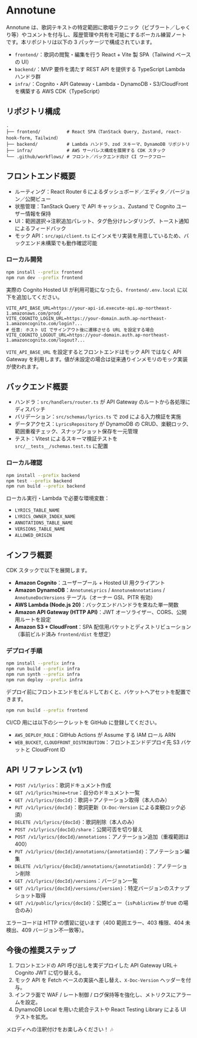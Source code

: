 # Annotune

Annotune は、歌詞テキストの特定範囲に歌唱テクニック（ビブラート／しゃくり等）やコメントを付与し、履歴管理や共有を可能にするボーカル練習ノートです。本リポジトリは以下の 3 パッケージで構成されています。

- `frontend/`：歌詞の閲覧・編集を行う React + Vite 製 SPA（Tailwind ベースの UI）
- `backend/`：MVP 要件を満たす REST API を提供する TypeScript Lambda ハンドラ群
- `infra/`：Cognito・API Gateway・Lambda・DynamoDB・S3/CloudFront を構築する AWS CDK（TypeScript）

## リポジトリ構成

```
.
├── frontend/          # React SPA（TanStack Query, Zustand, react-hook-form, Tailwind）
├── backend/           # Lambda ハンドラ、zod スキーマ、DynamoDB リポジトリ
├── infra/             # AWS サーバレス構成を展開する CDK スタック
└── .github/workflows/ # フロント／バックエンド向け CI ワークフロー
```

## フロントエンド概要

- ルーティング：React Router 6 によるダッシュボード／エディタ／バージョン／公開ビュー
- 状態管理：TanStack Query で API キャッシュ、Zustand で Cognito ユーザー情報を保持
- UI：範囲選択→注釈追加パレット、タグ色分けレンダリング、トースト通知によるフィードバック
- モック API：`src/api/client.ts` にインメモリ実装を用意しているため、バックエンド未構築でも動作確認可能

### ローカル開発

```bash
npm install --prefix frontend
npm run dev --prefix frontend
```

実際の Cognito Hosted UI が利用可能になったら、`frontend/.env.local` に以下を追加してください。

```
VITE_API_BASE_URL=https://your-api-id.execute-api.ap-northeast-1.amazonaws.com/prod/
VITE_COGNITO_LOGIN_URL=https://your-domain.auth.ap-northeast-1.amazoncognito.com/login?...
# 任意: ホスト UI でサインアウト後に遷移させる URL を設定する場合
VITE_COGNITO_LOGOUT_URL=https://your-domain.auth.ap-northeast-1.amazoncognito.com/logout?...
```

`VITE_API_BASE_URL` を設定するとフロントエンドはモック API ではなく API Gateway を利用します。値が未設定の場合は従来通りインメモリのモック実装が使われます。

## バックエンド概要

- ハンドラ：`src/handlers/router.ts` が API Gateway のルートから各処理にディスパッチ
- バリデーション：`src/schemas/lyrics.ts` で zod による入力検証を実施
- データアクセス：`LyricsRepository` が DynamoDB の CRUD、楽観ロック、範囲重複チェック、スナップショット保存を一元管理
- テスト：Vitest によるスキーマ検証テストを `src/__tests__/schemas.test.ts` に配置

### ローカル確認

```bash
npm install --prefix backend
npm test --prefix backend
npm run build --prefix backend
```

ローカル実行・Lambda で必要な環境変数：

- `LYRICS_TABLE_NAME`
- `LYRICS_OWNER_INDEX_NAME`
- `ANNOTATIONS_TABLE_NAME`
- `VERSIONS_TABLE_NAME`
- `ALLOWED_ORIGIN`

## インフラ概要

CDK スタックで以下を展開します。

- **Amazon Cognito**：ユーザープール + Hosted UI 用クライアント
- **Amazon DynamoDB**：`AnnotuneLyrics` / `AnnotuneAnnotations` / `AnnotuneDocVersions` テーブル（オーナー GSI、PITR 有効）
- **AWS Lambda (Node.js 20)**：バックエンドハンドラを束ねた単一関数
- **Amazon API Gateway (HTTP API)**：JWT オーソライザー、CORS、公開用ルートを設定
- **Amazon S3 + CloudFront**：SPA 配信用バケットとディストリビューション（事前ビルド済み `frontend/dist` を想定）

### デプロイ手順

```bash
npm install --prefix infra
npm run build --prefix infra
npm run synth --prefix infra
npm run deploy --prefix infra
```

デプロイ前にフロントエンドをビルドしておくと、バケットへアセットを配置できます。

```bash
npm run build --prefix frontend
```

CI/CD 用には以下のシークレットを GitHub に登録してください。

- `AWS_DEPLOY_ROLE`：GitHub Actions が Assume する IAM ロール ARN
- `WEB_BUCKET`, `CLOUDFRONT_DISTRIBUTION`：フロントエンドデプロイ先 S3 バケットと CloudFront ID

## API リファレンス (v1)

- `POST /v1/lyrics`：歌詞ドキュメント作成
- `GET /v1/lyrics?mine=true`：自分のドキュメント一覧
- `GET /v1/lyrics/{docId}`：歌詞＋アノテーション取得（本人のみ）
- `PUT /v1/lyrics/{docId}`：歌詞更新（`X-Doc-Version` による楽観ロック必須）
- `DELETE /v1/lyrics/{docId}`：歌詞削除（本人のみ）
- `POST /v1/lyrics/{docId}/share`：公開可否を切り替え
- `POST /v1/lyrics/{docId}/annotations`：アノテーション追加（重複範囲は 400）
- `PUT /v1/lyrics/{docId}/annotations/{annotationId}`：アノテーション編集
- `DELETE /v1/lyrics/{docId}/annotations/{annotationId}`：アノテーション削除
- `GET /v1/lyrics/{docId}/versions`：バージョン一覧
- `GET /v1/lyrics/{docId}/versions/{version}`：特定バージョンのスナップショット取得
- `GET /v1/public/lyrics/{docId}`：公開ビュー（`isPublicView` が true の場合のみ）

エラーコードは HTTP の慣習に従います（400 範囲エラー、403 権限、404 未検出、409 バージョン不一致等）。

## 今後の推奨ステップ

1. フロントエンドの API 呼び出しを実デプロイした API Gateway URL＋Cognito JWT に切り替える。
2. モック API を Fetch ベースの実装へ差し替え、`X-Doc-Version` ヘッダーを付与。
3. インフラ面で WAF / レート制御 / ログ保持等を強化し、メトリクスにアラームを設定。
4. DynamoDB Local を用いた統合テストや React Testing Library による UI テストを拡充。

メロディへの注釈付けをお楽しみください！ 🎶

